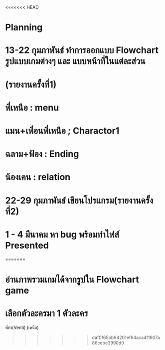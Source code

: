 <<<<<<< HEAD
# Planning
# 13-22 กุมภาพันธ์ ทำการออกแบบ Flowchart รูปแบบเกมต่างๆ และ แบบหน้าที่ในแต่ละส่วน
# (รายงานครั้งที่1)
# พี่เหนือ : menu
# แมน+เพิ่อนพี่เหนือ ; Charactor1 
# ฉลาม+ฟ้อง : Ending
# น้องเคน : relation
# 22-29 กุมภาพันธ์ เขียนโปรแกรม(รายงานครั้งที่2)
# 1 - 4 มีนาคม หา bug พร้อมทำไฟส์ Presented
=======
# อ่านภาพรวมเกมได้จากรูปใน Flowchart game 
# เลือกตัวละครมา 1 ตัวละคร
พี่ทำ(Venti) (เหนือ)
>>>>>>> daf0f65bb94201ef64aca4f1907a86cebe3990d0
